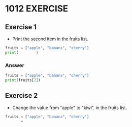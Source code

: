# 1012 EXERCISE
## Exercise 1
- Print the second item in the fruits list.
```python
fruits = ["apple", "banana", "cherry"]
print(        )
```
### Answer
```python
fruits = ["apple", "banana", "cherry"]
print(fruits[2])
```
## Exercise 2
- Change the value from "apple" to "kiwi", in the fruits list.
```python
fruits = ["apple", "banana", "cherry"]
       =       
```


